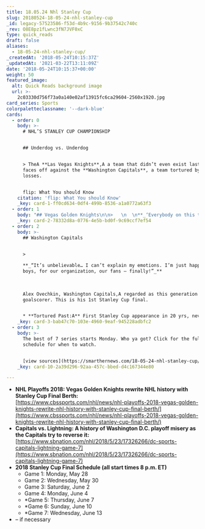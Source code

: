 ```yaml
---
title: 18.05.24 Nhl Stanley Cup
slug: 20180524-18-05-24-nhl-stanley-cup
_id: legacy-57523586-f53d-4b9c-9156-9b37542c740c
_rev: O8E8pz1fLwnc3fN7JVF0xC
type: quick_reads
draft: false
aliases:
  - 18-05-24-nhl-stanley-cup/
_createdAt: '2018-05-24T10:15:37Z'
_updatedAt: '2021-03-22T13:11:09Z'
date: '2018-05-24T10:15:37+00:00'
weight: 50
featured_image:
  alt: Quick Reads background image
  url: >-
    2c03330d756f73a0a140e02af13915fc6ca29604-2560x1920.jpg
card_series: Sports
colorpaletteclassname: '--dark-blue'
cards:
  - order: 0
    body: >-
      # NHL’S STANLEY CUP CHAMPIONSHIP


      ## Underdog vs. Underdog


      > TheA **Las Vegas Knights**,A a team that didn’t even exist last year,
      faces off against the **Washington Capitals**, a team tortured by playoff
      losses.


      flip: What You should Know
    citation: 'flip: What You should Know'
    _key: card-1-ff0cd634-0df4-499b-8536-a1a0772a63f3
  - order: 1
    body: "## Vegas Golden Knights\n\n>   \n  \n**_‘Everybody on this team has something to prove. We call ourselves a\x18The Golden Misfits’ for a reason. We’re doing a good job of proving everybody wrong.’_**  \n  \n  \n  \nRyan Reaves, Golden Knights, helped score winning goal that sent team to the Final.\n\n* **New franchise:**A At one point, 500-1 odds to win championship."
    _key: card-2-78332d8a-0776-4e5b-bd0f-9c69ccf7ef54
  - order: 2
    body: >-
      ## Washington Capitals


      >   
        
      **_“It’s unbelievable… I can’t explain my emotions. I’m just happy for my
      boys, for our organization, our fans — finally!”_**  
        
        
        
      Alex Ovechkin, Washington Capitals,A regarded as this generation's great
      goalscorer. This is his 1st Stanley Cup final.


      * **Tortured Past:A** First Stanley Cup appearance in 20 yrs, never won.
    _key: card-3-bab47c70-103e-4960-9eaf-945228adbfc2
  - order: 3
    body: >-
      The best of 7 series starts Monday. Who ya got? Click for the full
      schedule for when to watch.


      [view sources](https://smarthernews.com/18-05-24-nhl-stanley-cup/)
    _key: card-10-2a39d296-92aa-457c-bbed-d4c167344e80

---
```

* **NHL Playoffs 2018: Vegas Golden Knights rewrite NHL history with Stanley Cup Final Berth:**  
[https://www.cbssports.com/nhl/news/nhl-playoffs-2018-vegas-golden-knights-rewrite-nhl-history-with-stanley-cup-final-berth/](https://www.cbssports.com/nhl/news/nhl-playoffs-2018-vegas-golden-knights-rewrite-nhl-history-with-stanley-cup-final-berth/)
* **Capitals vs. Lightning: A history of Washington D.C. playoff misery as the Capitals try to reverse it:**  
[https://www.sbnation.com/nhl/2018/5/23/17326266/dc-sports-capitals-lightning-game-7](https://www.sbnation.com/nhl/2018/5/23/17326266/dc-sports-capitals-lightning-game-7)
* **2018 Stanley Cup Final Schedule (all start times 8 p.m. ET)**
  * Game 1: Monday, May 28
  * Game 2: Wednesday, May 30
  * Game 3: Saturday, June 2
  * Game 4: Monday, June 4
  * *Game 5: Thursday, June 7
  * *Game 6: Sunday, June 10
  * *Game 7: Wednesday, June 13  
* – if necessary